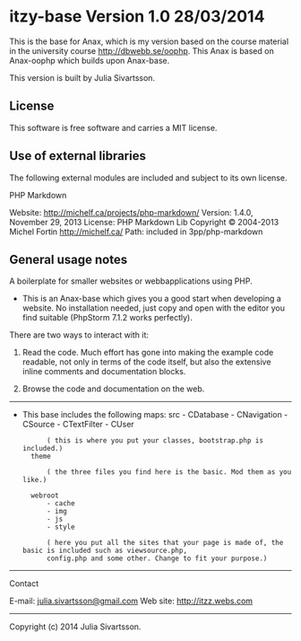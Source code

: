 itzy-base Version 1.0 28/03/2014
==================

This is the base for Anax, which is my version based on the course material in the university course http://dbwebb.se/oophp.
This Anax is based on Anax-oophp which builds upon Anax-base.

This version is built by Julia Sivartsson.

License
---------------------

This software is free software and carries a MIT license.

Use of external libraries
--------------------------

The following external modules are included and subject to its own license.

PHP Markdown

Website: http://michelf.ca/projects/php-markdown/
Version: 1.4.0, November 29, 2013
License: PHP Markdown Lib Copyright © 2004-2013 Michel Fortin http://michelf.ca/
Path: included in 3pp/php-markdown



General usage notes
---------------------

A boilerplate for smaller websites or webbapplications using PHP.

- This is an Anax-base which gives you a good start when developing a website.
No installation needed, just copy and open with the editor you find suitable (PhpStorm 7.1.2 works perfectly).

There are two ways to interact with it:

1. Read the code. Much effort has gone into making the example code readable,
not only in terms of the code itself, but also the extensive inline comments
and documentation blocks.

2. Browse the code and documentation on the web.

---------------------

- This base includes the following maps:
        src
            - CDatabase
            - CNavigation
            - CSource
            - CTextFilter
            - CUser

            ( this is where you put your classes, bootstrap.php is included.)
        theme

            ( the three files you find here is the basic. Mod them as you like.)

        webroot
            - cache
            - img
            - js
            - style

            ( here you put all the sites that your page is made of, the basic is included such as viewsource.php,
            config.php and some other. Change to fit your purpose.)

------------------
Contact

E-mail: julia.sivartsson@gmail.com
Web site: http://itzz.webs.com

------------------

Copyright (c) 2014 Julia Sivartsson.
